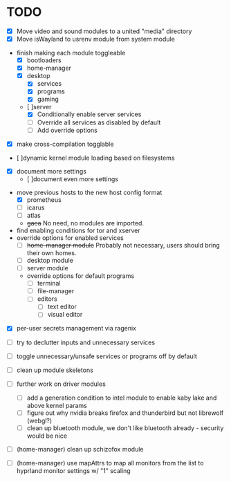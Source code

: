 # TODO

- [x] Move video and sound modules to a united "media" directory
- [x] Move isWayland to usrenv module from system module 
- finish making each module toggleable
  - [x] bootloaders
  - [x] home-manager
  - [x] desktop
    - [x] services
    - [x] programs
    - [x] gaming
  - [ ]server
    - [x] Conditionally enable server services
    - [ ] Override all services as disabled by default 
    - [ ] Add override options
- [x] make cross-compilation togglable
- [ ]dynamic kernel module loading based on filesystems
- [x] document more settings
  - [ ]document even more settings
- move previous hosts to the new host config format
  - [x] prometheus
  - [ ] icarus
  - [ ] atlas
  - ~~gaea~~ No need, no modules are imported.
- find enabling conditions for tor and xserver
- override options for enabled services
  - [ ] ~~home-manager module~~ Probably not necessary, users should bring their
  own homes.
  - [ ] desktop module
  - [ ] server module
  - override options for default programs 
    - [ ] terminal 
    - [ ] file-manager 
    - [ ] editors 
      - [ ] text editor 
      - [ ] visual editor
- [x] per-user secrets management via ragenix
- [ ] try to declutter inputs and unnecessary services
- [ ] toggle unnecessary/unsafe services or programs off by default
- [ ] clean up module skeletons
- [ ] further work on driver modules
  - [ ] add a generation condition to intel module to enable kaby lake and above kernel params
  - [ ] figure out why nvidia breaks firefox and thunderbird but not librewolf (webgl?)
  - [ ] clean up bluetooth module, we don't like bluetooth already - security would be nice
- [ ] (home-manager) clean up schizofox module
- [ ] (home-manager) use mapAttrs to map all monitors from the list to hyprland monitor settings w/ "1" scaling

